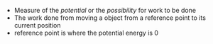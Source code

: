 - Measure of the *potential* or the *possibility* for work to be done
- The work done from moving a object from a reference point to its current position 
- reference point is where the potential energy is 0 